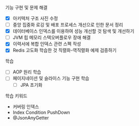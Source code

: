 기능 구현 및 문제 해결
- [x] 아키텍처 구조 사진 수정
- [ ] 중앙 집중화 로깅 및 배포 프로세스 개선으로 인한 문서 정리
- [x] 데이터베이스 인덱스를 이용하여 성능 개선할 것 탐색 및 개선하기
- [ ] JVM 힙 메모리 스택오버플로우 장애 해결
- [x] 이력서에 복합 인덱스 관련 스펙 작성
- [x] Redis 고도화 학습한 것 직렬화-역직렬화 예제 검증하기

학습
- [ ] AOP 원리 학습
- [ ] 페이지네이션 및 슬라이스 기능 구현 학습
	- [ ] JPA 초기화

학습 키워드
- 커버링 인덱스
- Index Condition PushDown
- @JsonAnyGetter
